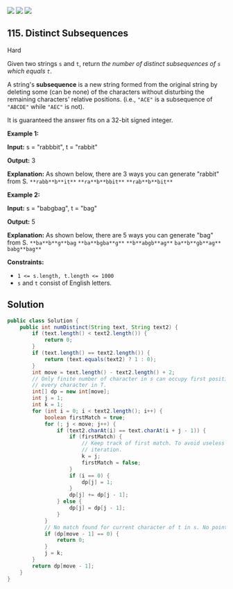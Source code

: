 [![](https://img.shields.io/github/stars/javadev/LeetCode-in-Java?label=Stars&style=flat-square)](https://github.com/javadev/LeetCode-in-Java)
[![](https://img.shields.io/github/forks/javadev/LeetCode-in-Java?label=Fork%20me%20on%20GitHub%20&style=flat-square)](https://github.com/javadev/LeetCode-in-Java/fork)
[![](https://img.shields.io/badge/-LeetCode%20in%20Kotlin-blue?style=flat-square)](https://github.com/javadev/LeetCode-in-Kotlin)

## 115\. Distinct Subsequences

Hard

Given two strings `s` and `t`, return _the number of distinct subsequences of `s` which equals `t`_.

A string's **subsequence** is a new string formed from the original string by deleting some (can be none) of the characters without disturbing the remaining characters' relative positions. (i.e., `"ACE"` is a subsequence of `"ABCDE"` while `"AEC"` is not).

It is guaranteed the answer fits on a 32-bit signed integer.

**Example 1:**

**Input:** s = "rabbbit", t = "rabbit"

**Output:** 3

**Explanation:** As shown below, there are 3 ways you can generate "rabbit" from S. `**rabb**b**it**` `**ra**b**bbit**` `**rab**b**bit**` 

**Example 2:**

**Input:** s = "babgbag", t = "bag"

**Output:** 5

**Explanation:** As shown below, there are 5 ways you can generate "bag" from S. `**ba**b**g**bag` `**ba**bgba**g**` `**b**abgb**ag**` `ba**b**gb**ag**` `babg**bag**`

**Constraints:**

*   `1 <= s.length, t.length <= 1000`
*   `s` and `t` consist of English letters.

## Solution

```java
public class Solution {
    public int numDistinct(String text, String text2) {
        if (text.length() < text2.length()) {
            return 0;
        }
        if (text.length() == text2.length()) {
            return (text.equals(text2) ? 1 : 0);
        }
        int move = text.length() - text2.length() + 2;
        // Only finite number of character in s can occupy first position in T. Same applies for
        // every character in T.
        int[] dp = new int[move];
        int j = 1;
        int k = 1;
        for (int i = 0; i < text2.length(); i++) {
            boolean firstMatch = true;
            for (; j < move; j++) {
                if (text2.charAt(i) == text.charAt(i + j - 1)) {
                    if (firstMatch) {
                        // Keep track of first match. To avoid useless comparisons on next
                        // iteration.
                        k = j;
                        firstMatch = false;
                    }
                    if (i == 0) {
                        dp[j] = 1;
                    }
                    dp[j] += dp[j - 1];
                } else {
                    dp[j] = dp[j - 1];
                }
            }
            // No match found for current character of t in s. No point in checking others.
            if (dp[move - 1] == 0) {
                return 0;
            }
            j = k;
        }
        return dp[move - 1];
    }
}
```